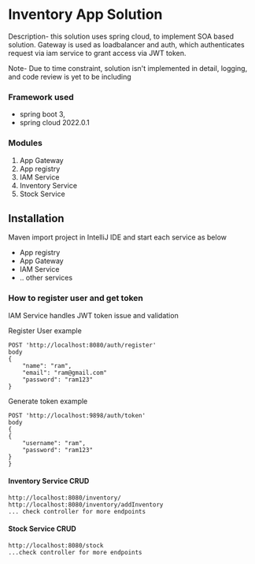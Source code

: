 # Inventory App Solution
Description- this solution uses spring cloud, to implement SOA based solution.
Gateway is used as loadbalancer and auth, which authenticates request via iam service to grant access
via JWT token.

Note- Due to time constraint, solution isn't implemented in detail, logging, and code review is yet to be including

### Framework used
* spring boot 3,
* spring cloud 2022.0.1

### Modules
1. App Gateway
2. App registry
3. IAM Service
4. Inventory Service
5. Stock Service

## Installation
Maven import project in IntelliJ IDE and start each service as below
* App registry
* App Gateway
* IAM Service
* .. other services

### How to register user and get token
IAM Service handles JWT token issue and validation

Register User example
```
POST 'http://localhost:8080/auth/register'
body
{
    "name": "ram",
    "email": "ram@gmail.com"
    "password": "ram123"
}

```

Generate token example

```
POST 'http://localhost:9898/auth/token' 
body
{
{
    "username": "ram",
    "password": "ram123"
}
}
```
#### Inventory Service CRUD

```
http://localhost:8080/inventory/
http://localhost:8080/inventory/addInventory
... check controller for more endpoints
```

#### Stock Service CRUD

```
http://localhost:8080/stock
...check controller for more endpoints
```
